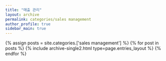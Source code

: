 ```yaml
---
title: "매출 관리"
layout: archive
permalink: categories/sales management
author_profile: true
sidebar_main: true
---
```



{% assign posts = site.categories.['sales management'] %}
{% for post in posts %} {% include archive-single2.html type=page.entries_layout %} {% endfor %}